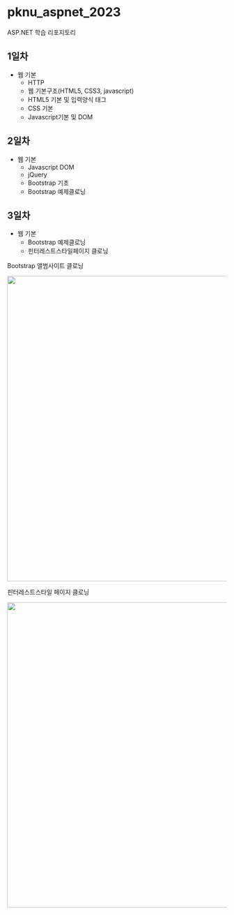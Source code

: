 # pknu_aspnet_2023
ASP.NET 학습 리포지토리

## 1일차
- 웹 기본
    - HTTP
    - 웹 기본구조(HTML5, CSS3, javascript)
    - HTML5 기본 및 입력양식 태그
    - CSS 기본
    - Javascript기본 및 DOM

## 2일차
- 웹 기본
    - Javascript DOM
    - jQuery
    - Bootstrap 기초
    - Bootstrap 예제클로닝

## 3일차
- 웹 기본
    - Bootstrap 예제클로닝
    - 핀터레스트스타일페이지 클로닝
 
 Bootstrap 앨범사이트 클로닝

 <img src="https://github.com/KOOJAIN/pknu_aspnet_2023/blob/main/Day03/images/aspnet01.gif?raw=true" width="700" >

 핀터레스트스타일 페이지 클로닝

 <img src="https://github.com/KOOJAIN/pknu_aspnet_2023/blob/main/Day03/images/aspnet02.gif?raw=true" width="700">